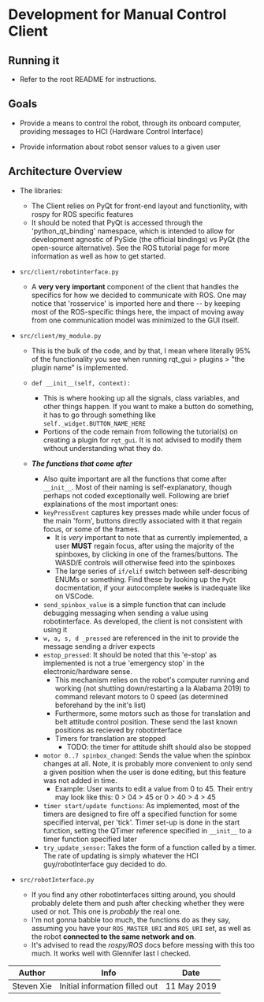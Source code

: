# Development for Manual Control Client

## Running it

* Refer to the root README for instructions.

## Goals

* Provide a means to control the robot, through its onboard computer, providing messages to HCI (Hardware Control Interface)

* Provide information about robot sensor values to a given user

## Architecture Overview

* The libraries:

  * The Client relies on PyQt for front-end layout and functionlity, with rospy for ROS specific features
  * It should be noted that PyQt is accessed through the 'python_qt_binding' namespace, which is intended to allow for development agnostic of PySide (the official bindings) vs PyQt (the open-source alternative). See the ROS tutorial page for more information as well as how to get started.

* `src/client/robotinterface.py`
  * A **very very important** component of the client that handles the specifics for how we decided to communicate with ROS. One may notice that 'rosservice' is imported here and there -- by keeping most of the ROS-specific things here, the impact of moving away from one communication model was minimized to the GUI itself.

* `src/client/my_module.py`
  
  * This is the bulk of the code, and by that, I mean where literally 95% of the functionality you see when running rqt_gui > plugins > "the plugin name" is implemented.

  * `def __init__(self, context):`
    * This is where hooking up all the signals, class variables, and other things happen. If you want to make a button do something, it has to go through something like `self._widget.BUTTON_NAME_HERE`
    * Portions of the code remain from following the tutorial(s) on creating a plugin for `rqt_gui`. It is not advised to modify them without understanding what they do.

  * **_The functions that come after_**
    * Also quite important are all the functions that come after `__init__`. Most of their naming is self-explanatory, though perhaps not coded exceptionally well. Following are brief explainations of the most important ones:
    * `keyPressEvent` captures key presses made while under focus of the main 'form', buttons directly associated with it that regain focus, or some of the frames.
      * It is *very* important to note that as currently implemented, a user **MUST** regain focus, after using the majority of the spinboxes, by clicking in one of the frames/buttons. The WASD/E controls will otherwise feed into the spinboxes
      * The large series of `if/elif` switch between self-describing ENUMs or something. Find these by looking up the `PyQt` docmentation, if your autocomplete ~~sucks~~ is inadequate like on VSCode.
    * `send_spinbox_value` is a simple function that can include debugging messaging when sending a value using robotinterface. As developed, the client is not consistent with using it
    * `w, a, s, d _pressed` are referenced in the init to provide the message sending a driver expects
    * `estop_pressed`: It should be noted that this 'e-stop' as implemented is not a true 'emergency stop' in the electronic/hardware sense. 
      * This mechanism relies on the robot's computer running and working (not shutting down/restarting a la Alabama 2019) to command relevant motors to 0 speed (as determined beforehand by the init's list)
      * Furthermore, some motors such as those for translation and belt attitude control position. These send the last known positions as recieved by robotinterface
      * Timers for translation are stopped
        * TODO: the timer for attitude shift should also be stopped
    * `motor 0..7 spinbox_changed`: Sends the value when the spinbox changes at all. Note, it is probably more convenient to only send a given position when the user is done editing, but this feature was not added in time.
      * Example: User wants to edit a value from 0 to 45. Their entry may look like this: 0 > 04 > 45 or 0 > 40 > 4 > 45
    * `timer start/update functions`: As implemented, most of the timers are designed to fire off a specified function for some specified interval, per 'tick'. Timer set-up is done in the start function, setting the QTimer reference specified in `__init__` to a timer function specified later
    * `try_update_sensor`: Takes the form of a function called by a timer. The rate of updating is simply whatever the HCI guy/robotInterface guy decided to do.

* `src/robotInterface.py`
  * If you find any other robotInterfaces sitting around, you should probably delete them and push after checking whether they were used or not. This one is *probably* the real one.
  * I'm not gonna babble too much, the functions do as they say, assuming you have your `ROS_MASTER_URI` and `ROS_URI` set, as well as the robot __connected to the same network and on__.
  * It's advised to read the *rospy/ROS* docs before messing with this too much. It works well with Glennifer last I checked.


Author | Info | Date
--- | --- | ---
Steven Xie | Initial information filled out | 11 May 2019
